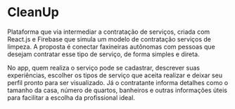 # CleanUp

Plataforma que via intermediar a contratação de serviços, criada com React.js e Firebase que simula um modelo de contratação serviços de limpeza. A proposta é conectar faxineiras autônomas com pessoas que desejam contratar esse tipo de serviço, de forma simples e direta.

No app, quem realiza o serviço pode se cadastrar, descrever suas experiências, escolher os tipos de serviço que aceita realizar e deixar seu perfil pronto para ser visualizado. Já o contratante informa detalhes como o tamanho da casa, número de quartos, banheiros e outras informações úteis para facilitar a escolha da profissional ideal.
